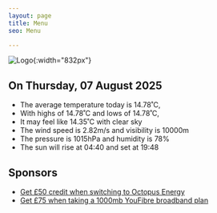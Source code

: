 ```yaml
---
layout: page
title: Menu
seo: Menu

---
```


![Logo](/images/logo.jpg){:width="832px"}

<!-- weather_marker starts -->
## On Thursday, 07 August 2025

- The average temperature today is 14.78˚C,
- With highs of 14.78˚C and lows of 14.78˚C,
- It may feel like 14.35˚C with clear sky
- The wind speed is 2.82m/s and visibility is 10000m
- The pressure is 1015hPa and humidity is 78%
- The sun will rise at 04:40 and set at 19:48

<!-- weather_marker ends -->

## Sponsors

- [Get £50 credit when switching to Octopus Energy](https://bit.ly/3oD1nnS)
- [Get £75 when taking a 1000mb YouFibre broadband plan](https://aklam.io/91zWhU?)
